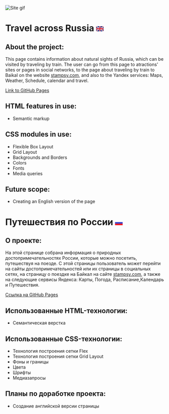 ![Site gif](./images/travels-across-Russia.gif)
# Travel across Russia ![english](./images/english.png?raw=true?raw=true)
## About the project:
This page contains information about natural sights of Russia, which can be visited by traveling by train. The user can go from this page to atractions' sites or pages in social networks, to the page about traveling by train to Baikal on the website [stampsy.com](https://stampsy.com), and also to the Yandex services: Maps, Weather, Schedule, calendar and travel.


[Link to GitHub Pages](https://alinazolotavina.github.io/russian-travel/index.html)
## HTML features in use:
- Semantic markup
## CSS modules in use:
- Flexible Box Layout
- Grid Layout
- Backgrounds and Borders
- Colors
- Fonts
- Media queries
## Future scope:
- Creating an English version of the page
# Путешествия по России ![russian](./images/russian.png?raw=true?raw=true)
## О проекте:
На этой странице собрана информация о природных достопримечательностях России, которые можно посетить, путешествуя на поезде. С этой страницы пользователь может перейти на сайты достопримечательностей или их страницы в социальных сетях, на страницу о поездке на Байкал на сайте [stampsy.com](https://stampsy.com), а также на следующие сервисы Яндекса: Карты, Погода, Расписание,Календарь и Путешествия.


[Ссылка на GitHub Pages](https://alinazolotavina.github.io/russian-travel/index.html)
## Использованные HTML-технологии:
- Семантическая верстка
## Использованные CSS-технологии:
- Технология построения сетки Flex
- Технология построения сетки Grid Layout
- Фоны и границы
- Цвета
- Шрифты
- Медиазапросы
## Планы по доработке проекта:
- Создание английской версии страницы
